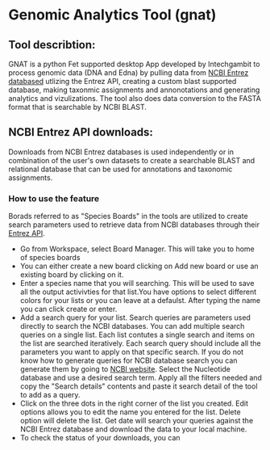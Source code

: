 # Genomic Analytics Tool (gnat)
## Tool describtion: 
GNAT is a python Fet supported desktop App developed by Intechgambit to process genomic data (DNA and Edna) by pulling data from [NCBI Entrez databased](https://www.ncbi.nlm.nih.gov/search/) utlizing the Entrez API, creating a custom blast supported database, making taxonmic assignments and annonotations and generating analytics and vizulizations. The tool also does data conversion to the FASTA format that is searchable by NCBI BLAST.
## NCBI Entrez API downloads:
Downloads from NCBI Entrez databases is used independently or in combination of the user's own datasets to create a searchable BLAST and relational database that can be used for annotations and taxonomic assignments. 

### How to use the feature
Borads referred to as "Species Boards" in the tools are utilized to create search parameters used to retrieve data from NCBI databases through their [Entrez API](https://www.ncbi.nlm.nih.gov/books/NBK25501/).
- Go from Workspace, select Board Manager. This will take you to home of species boards
- You can either create a new board clicking on Add new board or use an existing board by clicking on it.
- Enter a species name that you will searching. This will be used to save all the output activivties for that list.You have options to select different colors for your lists or you can leave at a defaulst. After typing the name you can click create or enter.
- Add a search query for your list. Search queries are parameters used directly to search the NCBI databases. You can add multiple search queries on a single list. Each list contutes a single search and items on the list are searched iteratively. Each search query should include all the parameters you want to apply on that specific search. If you do not know how to generate queries for NCBI database search you can generate them by going to [NCBI website](https://www.ncbi.nlm.nih.gov). Select the Nucleotide database and use a desired search term. Apply all the filters needed and copy the "Search details" contents and paste it search detail of the tool to add as a query.
- Click on the three dots in the right corner of the list you created. Edit options allows you to edit the name you entered for the list. Delete option will delete the list. Get date will search your queries against the NCBI Entrez database and download the data to your local machine.
- To check the status of your downloads, you can
